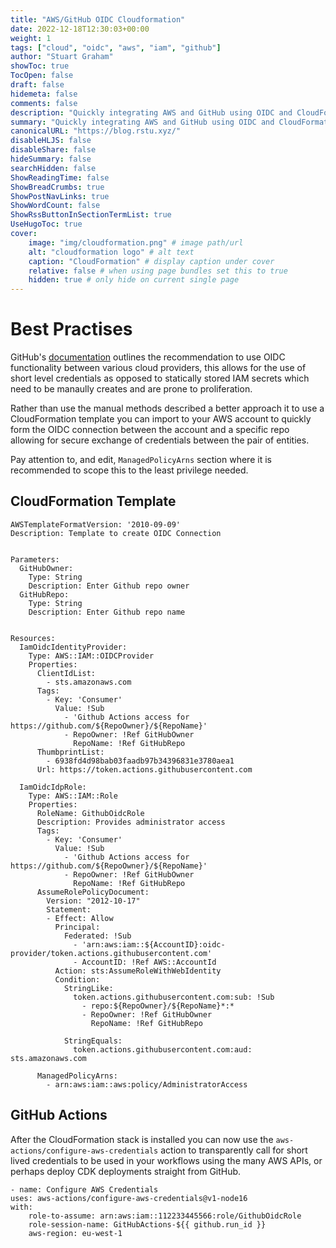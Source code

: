 ```yaml
---
title: "AWS/GitHub OIDC Cloudformation"
date: 2022-12-18T12:30:03+00:00
weight: 1
tags: ["cloud", "oidc", "aws", "iam", "github"]
author: "Stuart Graham"
showToc: true
TocOpen: false
draft: false
hidemeta: false
comments: false
description: "Quickly integrating AWS and GitHub using OIDC and CloudFormation"
summary: "Quickly integrating AWS and GitHub using OIDC and CloudFormation"
canonicalURL: "https://blog.rstu.xyz/"
disableHLJS: false
disableShare: false
hideSummary: false
searchHidden: false
ShowReadingTime: false
ShowBreadCrumbs: true
ShowPostNavLinks: true
ShowWordCount: false
ShowRssButtonInSectionTermList: true
UseHugoToc: true
cover:
    image: "img/cloudformation.png" # image path/url
    alt: "cloudformation logo" # alt text
    caption: "CloudFormation" # display caption under cover
    relative: false # when using page bundles set this to true
    hidden: true # only hide on current single page
---
```


# Best Practises
GitHub's [documentation](https://docs.github.com/en/actions/deployment/security-hardening-your-deployments/configuring-openid-connect-in-amazon-web-services) outlines the recommendation to use OIDC functionality between various cloud providers, this allows for the use of short level credentials as opposed to statically stored IAM secrets which need to be manaully creates and are prone to proliferation.

Rather than use the manual methods described a better approach it to use a CloudFormation template you can import to your AWS account to quickly form the OIDC connection between the account and a specific repo allowing for secure exchange of credentials between the pair of entities.

Pay attention to, and edit, `ManagedPolicyArns` section where it is recommended to scope this to the least privilege needed.


## CloudFormation Template

```
AWSTemplateFormatVersion: '2010-09-09'
Description: Template to create OIDC Connection


Parameters:
  GitHubOwner:
    Type: String
    Description: Enter Github repo owner
  GitHubRepo:
    Type: String
    Description: Enter Github repo name


Resources:
  IamOidcIdentityProvider:
    Type: AWS::IAM::OIDCProvider
    Properties: 
      ClientIdList: 
        - sts.amazonaws.com
      Tags: 
        - Key: 'Consumer'
          Value: !Sub
            - 'Github Actions access for https://github.com/${RepoOwner}/${RepoName}'
            - RepoOwner: !Ref GitHubOwner
              RepoName: !Ref GitHubRepo
      ThumbprintList: 
        - 6938fd4d98bab03faadb97b34396831e3780aea1
      Url: https://token.actions.githubusercontent.com

  IamOidcIdpRole:
    Type: AWS::IAM::Role
    Properties:
      RoleName: GithubOidcRole
      Description: Provides administrator access
      Tags: 
        - Key: 'Consumer'
          Value: !Sub
            - 'Github Actions access for https://github.com/${RepoOwner}/${RepoName}'
            - RepoOwner: !Ref GitHubOwner
              RepoName: !Ref GitHubRepo
      AssumeRolePolicyDocument:
        Version: "2012-10-17"
        Statement:
        - Effect: Allow
          Principal:
            Federated: !Sub
              - 'arn:aws:iam::${AccountID}:oidc-provider/token.actions.githubusercontent.com'
              - AccountID: !Ref AWS::AccountId 
          Action: sts:AssumeRoleWithWebIdentity
          Condition:
            StringLike:
              token.actions.githubusercontent.com:sub: !Sub
                - repo:${RepoOwner}/${RepoName}*:*
                - RepoOwner: !Ref GitHubOwner
                  RepoName: !Ref GitHubRepo

            StringEquals:
              token.actions.githubusercontent.com:aud: sts.amazonaws.com

      ManagedPolicyArns:
        - arn:aws:iam::aws:policy/AdministratorAccess

```

## GitHub Actions
After the CloudFormation stack is installed you can now use the `aws-actions/configure-aws-credentials` action to transparently call for short lived credentials to be used in your workflows using the many AWS APIs, or perhaps deploy CDK deployments straight from GitHub.

```
- name: Configure AWS Credentials
uses: aws-actions/configure-aws-credentials@v1-node16
with:
    role-to-assume: arn:aws:iam::112233445566:role/GithubOidcRole
    role-session-name: GitHubActions-${{ github.run_id }}
    aws-region: eu-west-1
```
